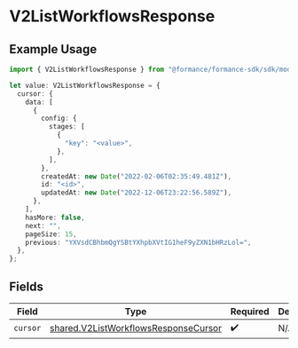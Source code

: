 # V2ListWorkflowsResponse

## Example Usage

```typescript
import { V2ListWorkflowsResponse } from "@formance/formance-sdk/sdk/models/shared";

let value: V2ListWorkflowsResponse = {
  cursor: {
    data: [
      {
        config: {
          stages: [
            {
              "key": "<value>",
            },
          ],
        },
        createdAt: new Date("2022-02-06T02:35:49.481Z"),
        id: "<id>",
        updatedAt: new Date("2022-12-06T23:22:56.589Z"),
      },
    ],
    hasMore: false,
    next: "",
    pageSize: 15,
    previous: "YXVsdCBhbmQgYSBtYXhpbXVtIG1heF9yZXN1bHRzLol=",
  },
};
```

## Fields

| Field                                                                                               | Type                                                                                                | Required                                                                                            | Description                                                                                         |
| --------------------------------------------------------------------------------------------------- | --------------------------------------------------------------------------------------------------- | --------------------------------------------------------------------------------------------------- | --------------------------------------------------------------------------------------------------- |
| `cursor`                                                                                            | [shared.V2ListWorkflowsResponseCursor](../../../sdk/models/shared/v2listworkflowsresponsecursor.md) | :heavy_check_mark:                                                                                  | N/A                                                                                                 |